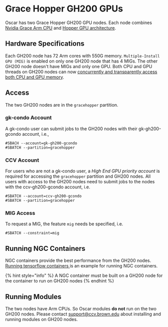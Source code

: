 # Grace Hopper GH200 GPUs

Oscar has two Grace Hopper GH200 GPU nodes. Each node combines [Nvidia Grace Arm CPU](https://www.nvidia.com/en-us/data-center/grace-cpu/) and [Hopper GPU architecture](https://www.nvidia.com/en-us/data-center/technologies/hopper-architecture/).&#x20;

## Hardware Specifications

Each GH200 node has 72 Arm cores with 550G memory. `Multiple-Install GPU (MIG)` is enabled on only one GH200 node that has 4 MIGs. The other GH200 node doesn't have MIGs and only one GPU. Both CPU and GPU threads on GH200 nodes can now [concurrently and transparently access both CPU and GPU memory](https://resources.nvidia.com/en-us-grace-cpu/nvidia-grace-hopper). &#x20;

## Access

The two GH200 nodes are in the `gracehopper` partition.&#x20;

### gk-condo Account

A gk-condo user can submit jobs to the GH200 nodes with their gk-gh200-gcondo account, i.e.,

```
#SBACH --account=gk-gh200-gcondo
#SBATCH --partition=gracehopper
```

### CCV Account&#x20;

For users who are not a gk-condo user, a _High End GPU priority account_ is required for accessing the `gracehopper` partition and GH200 nodes. All users with access to the GH200 nodes need to submit jobs to the nodes with the ccv-gh200-gcondo account, i.e.

```
#SBATCH --account=ccv-gh200-gcondo
#SBATCH --partition=gracehopper
```

### MIG Access

To request a MIG, the feature `mig` needs be specified, i.e.

```
#SBATCH --constraint=mig
```

## Running NGC Containers&#x20;

NGC containers provide the best performance from the GH200 nodes. [Running tensorflow containers ](../installing-frameworks-pytorch-tensorflow-jax/installing-tensorflow.md)is an example for running NGC containers.&#x20;

{% hint style="info" %}
A NGC container must be built on a GH200 node for the container to run on GH200 nodes
{% endhint %}

## Running Modules

The two nodes have Arm CPUs. So Oscar modules **do not** run on the two GH200 nodes. Please contact support@ccv.brown.edu about installing and running modules on GH200 nodes.

